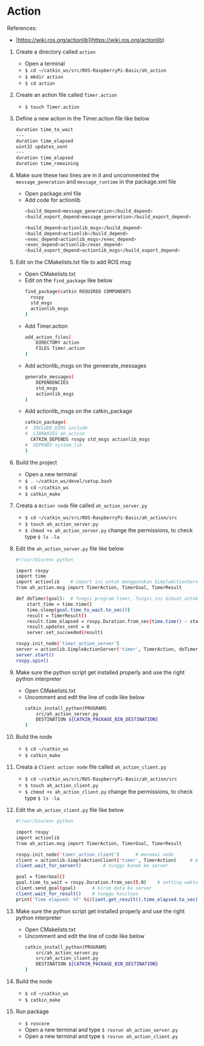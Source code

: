 # Action

References:
- [https://wiki.ros.org/actionlib](https://wiki.ros.org/actionlib)

1. Create a directory called `action`
	- Open a terminal
	- `$ cd ~/catkin_ws/src/ROS-RaspberryPi-Basic/ah_action`
	- `$ mkdir action`
	- `$ cd action`
2. Create an action file called `Timer.action`
	- `$ touch Timer.action`
3. Define a new action in the Timer.action file like below
	```sh
	duration time_to_wait
	---
	duration time_elapsed
	uint32 updates_sent
	---
	duration time_elapsed
	duration time_remaining
	```
4. Make sure these two lines are in it and uncommented the `message_generation` and `message_runtime` in the package.xml file
	- Open package.xml file
	- Add code for actionlib
		```sh
		<build_depend>message_generation</build_depend>
		<build_export_depend>message_generation</build_export_depend>
		
		<build_depend>actionlib_msgs</build_depend>
		<build_depend>actionlib</build_depend>
		<exec_depend>actionlib_msgs</exec_depend>
		<exec_depend>actionlib</exec_depend>
		<build_export_depend>actionlib_msgs</build_export_depend>
		```
5. Edit on the CMakelists.txt file to add ROS msg
	- Open CMakelists.txt
	- Edit on the `find_package` like below
		```sh
		find_package(catkin REQUIRED COMPONENTS
		  rospy
		  std_msgs
		  actionlib_msgs
		)
		```
	- Add Timer.action
		```sh
		add_action_files(
			DIRECTORY action
			FILES Timer.action
		)
		```
	- Add actionlib_msgs on the geneerate_messages
		```sh
		generate_messages(
			DEPENDENCIES
			std_msgs
			actionlib_msgs
		)
		```
	- Add actionlib_msgs on the catkin_package
		```sh
		catkin_package(
		#  INCLUDE_DIRS include
		#  LIBRARIES ah_action
		  CATKIN_DEPENDS rospy std_msgs actionlib_msgs
		#  DEPENDS system_lib
		)
		```
6. Build the project
	- Open a new terminal
	- `$ . ~/catkin_ws/devel/setup.bash`
	- `$ cd ~/catkin_ws`
	- `$ catkin_make`
7. Creata a `Action node` file called `ah_action_server.py`
	- `$ cd ~/catkin_ws/src/ROS-RaspberryPi-Basic/ah_action/src`
	- `$ touch ah_action_server.py`
	- `$ chmod +x ah_action_server.py`	change the permissions, to check type `$ ls -la`
8. Edit the `ah_action_server.py` file like below
	```sh
	#!/usr/bin/env python

	import rospy
	import time
	import actionlib	# import ini untuk menggunakan SimplaActionServer class
	from ah_action.msg import TimerAction, TimerGoal, TimerResult

	def doTimer(goal):	# fungsi program timer, fungsi ini dibuat untuk menghitung berapa lama waktu ketika server menerima pesan goal yg dikirim oleh client
		start_time = time.time()
		time.sleep(goal.time_to_wait.to_sec())
		result = TimerResult()
		result.time_elapsed = rospy.Duration.from_sec(time.time() - start_time)		# ini menghitung berapa lamanya
		result.updates_sent = 0
		server.set_succeeded(result)

	rospy.init_node('timer_action_server')
	server = actionlib.SimpleActionServer('timer', TimerAction, doTimer, False)
	server.start()
	rospy.spin()
	```
9. Make sure the python script get installed properly and use the right python interpreter
	- Open CMakelists.txt
	- Uncomment and edit the line of code like below
		```sh
		catkin_install_python(PROGRAMS
			src/ah_action_server.py
			DESTINATION ${CATKIN_PACKAGE_BIN_DESTINATION}
		)
		```
10. Build the node
	- `$ cd ~/catkin_ws`
	- `$ catkin_make`

11. Creata a `Client action node` file called `ah_action_client.py`
	- `$ cd ~/catkin_ws/src/ROS-RaspberryPi-Basic/ah_action/src`
	- `$ touch ah_action_client.py`
	- `$ chmod +x ah_action_client.py`	change the permissions, to check type `$ ls -la`
12. Edit the `ah_action_client.py` file like below
	```sh
	#!/usr/bin/env python

	import rospy
	import actionlib
	from ah_action.msg import TimerAction, TimerGoal, TimerResult

	rospy.init_node('timer_action_client')		# menamai node
	client = actionlib.SimpleActionClient('timer', TimerAction)		# menghubungkan ke server yg namanya timer
	client.wait_for_server()		# tunggu konek ke server

	goal = TimerGoal()
	goal.time_to_wait = rospy.Duration.from_sec(5.0)	# setting waktu berapa lama waktu yg ditunggu si client, yg akan di kirim ke server
	client.send_goal(goal)		# kirim data ke server
	client.wait_for_result()	# tunggu hasilnya
	print('Time elapsed: %f' %(client.get_result().time_elapsed.to_sec()))	
	```
13. Make sure the python script get installed properly and use the right python interpreter
	- Open CMakelists.txt
	- Uncomment and edit the line of code like below
		```sh
		catkin_install_python(PROGRAMS
			src/ah_action_server.py
			src/ah_action_client.py
			DESTINATION ${CATKIN_PACKAGE_BIN_DESTINATION}
		)
		```
14. Build the node
	- `$ cd ~/catkin_ws`
	- `$ catkin_make`
15. Run package
	- `$ roscore`
	- Open a new terminal and type `$ rosrun ah_action_server.py`
	- Open a new terminal and type `$ rosrun ah_action_client.py`

